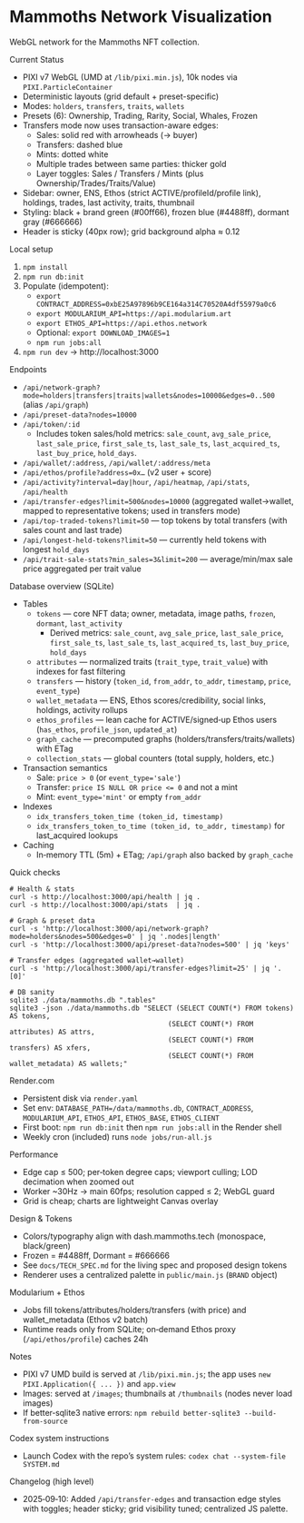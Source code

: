 Mammoths Network Visualization
=============================

WebGL network for the Mammoths NFT collection.

Current Status
- PIXI v7 WebGL (UMD at `/lib/pixi.min.js`), 10k nodes via `PIXI.ParticleContainer`
- Deterministic layouts (grid default + preset-specific)
- Modes: `holders`, `transfers`, `traits`, `wallets`
- Presets (6): Ownership, Trading, Rarity, Social, Whales, Frozen
- Transfers mode now uses transaction-aware edges:
  - Sales: solid red with arrowheads (→ buyer)
  - Transfers: dashed blue
  - Mints: dotted white
  - Multiple trades between same parties: thicker gold
  - Layer toggles: Sales / Transfers / Mints (plus Ownership/Trades/Traits/Value)
- Sidebar: owner, ENS, Ethos (strict ACTIVE/profileId/profile link), holdings, trades, last activity, traits, thumbnail
- Styling: black + brand green (#00ff66), frozen blue (#4488ff), dormant gray (#666666)
- Header is sticky (40px row); grid background alpha ≈ 0.12

Local setup
1. `npm install`
2. `npm run db:init`
3. Populate (idempotent):
   - `export CONTRACT_ADDRESS=0xbE25A97896b9CE164a314C70520A4df55979a0c6`
   - `export MODULARIUM_API=https://api.modularium.art`
   - `export ETHOS_API=https://api.ethos.network`
   - Optional: `export DOWNLOAD_IMAGES=1`
   - `npm run jobs:all`
4. `npm run dev` → http://localhost:3000

Endpoints
- `/api/network-graph?mode=holders|transfers|traits|wallets&nodes=10000&edges=0..500` (alias `/api/graph`)
- `/api/preset-data?nodes=10000`
- `/api/token/:id`
  - Includes token sales/hold metrics: `sale_count`, `avg_sale_price`, `last_sale_price`, `first_sale_ts`, `last_sale_ts`, `last_acquired_ts`, `last_buy_price`, `hold_days`.
- `/api/wallet/:address`, `/api/wallet/:address/meta`
- `/api/ethos/profile?address=0x…` (v2 user + score)
- `/api/activity?interval=day|hour`, `/api/heatmap`, `/api/stats`, `/api/health`
- `/api/transfer-edges?limit=500&nodes=10000` (aggregated wallet→wallet, mapped to representative tokens; used in transfers mode)
- `/api/top-traded-tokens?limit=50` — top tokens by total transfers (with sales count and last trade)
- `/api/longest-held-tokens?limit=50` — currently held tokens with longest `hold_days`
- `/api/trait-sale-stats?min_sales=3&limit=200` — average/min/max sale price aggregated per trait value

Database overview (SQLite)
- Tables
  - `tokens` — core NFT data; owner, metadata, image paths, `frozen`, `dormant`, `last_activity`
    - Derived metrics: `sale_count`, `avg_sale_price`, `last_sale_price`, `first_sale_ts`, `last_sale_ts`, `last_acquired_ts`, `last_buy_price`, `hold_days`
  - `attributes` — normalized traits (`trait_type`, `trait_value`) with indexes for fast filtering
  - `transfers` — history (`token_id`, `from_addr`, `to_addr`, `timestamp`, `price`, `event_type`)
  - `wallet_metadata` — ENS, Ethos scores/credibility, social links, holdings, activity rollups
  - `ethos_profiles` — lean cache for ACTIVE/signed‑up Ethos users (`has_ethos`, `profile_json`, `updated_at`)
  - `graph_cache` — precomputed graphs (holders/transfers/traits/wallets) with ETag
  - `collection_stats` — global counters (total supply, holders, etc.)
- Transaction semantics
  - Sale: `price > 0` (or `event_type='sale'`)
  - Transfer: `price IS NULL OR price <= 0` and not a mint
  - Mint: `event_type='mint'` or empty `from_addr`
- Indexes
  - `idx_transfers_token_time (token_id, timestamp)`
  - `idx_transfers_token_to_time (token_id, to_addr, timestamp)` for last_acquired lookups
- Caching
  - In‑memory TTL (5m) + ETag; `/api/graph` also backed by `graph_cache`

Quick checks
```
# Health & stats
curl -s http://localhost:3000/api/health | jq .
curl -s http://localhost:3000/api/stats  | jq .

# Graph & preset data
curl -s 'http://localhost:3000/api/network-graph?mode=holders&nodes=500&edges=0' | jq '.nodes|length'
curl -s 'http://localhost:3000/api/preset-data?nodes=500' | jq 'keys'

# Transfer edges (aggregated wallet→wallet)
curl -s 'http://localhost:3000/api/transfer-edges?limit=25' | jq '.[0]'

# DB sanity
sqlite3 ./data/mammoths.db ".tables"
sqlite3 -json ./data/mammoths.db "SELECT (SELECT COUNT(*) FROM tokens) AS tokens,
                                       (SELECT COUNT(*) FROM attributes) AS attrs,
                                       (SELECT COUNT(*) FROM transfers) AS xfers,
                                       (SELECT COUNT(*) FROM wallet_metadata) AS wallets;"
```

Render.com
- Persistent disk via `render.yaml`
- Set env: `DATABASE_PATH=/data/mammoths.db`, `CONTRACT_ADDRESS`, `MODULARIUM_API`, `ETHOS_API`, `ETHOS_BASE`, `ETHOS_CLIENT`
- First boot: `npm run db:init` then `npm run jobs:all` in the Render shell
- Weekly cron (included) runs `node jobs/run-all.js`

Performance
- Edge cap ≤ 500; per‑token degree caps; viewport culling; LOD decimation when zoomed out
- Worker ~30Hz → main 60fps; resolution capped ≤ 2; WebGL guard
- Grid is cheap; charts are lightweight Canvas overlay

Design & Tokens
- Colors/typography align with dash.mammoths.tech (monospace, black/green)
- Frozen = #4488ff, Dormant = #666666
- See `docs/TECH_SPEC.md` for the living spec and proposed design tokens
- Renderer uses a centralized palette in `public/main.js` (`BRAND` object)

Modularium + Ethos
- Jobs fill tokens/attributes/holders/transfers (with price) and wallet_metadata (Ethos v2 batch)
- Runtime reads only from SQLite; on‑demand Ethos proxy (`/api/ethos/profile`) caches 24h

Notes
- PIXI v7 UMD build is served at `/lib/pixi.min.js`; the app uses `new PIXI.Application({ ... })` and `app.view`
- Images: served at `/images`; thumbnails at `/thumbnails` (nodes never load images)
- If better‑sqlite3 native errors: `npm rebuild better-sqlite3 --build-from-source`

Codex system instructions
- Launch Codex with the repo’s system rules: `codex chat --system-file SYSTEM.md`

Changelog (high level)
- 2025‑09‑10: Added `/api/transfer-edges` and transaction edge styles with toggles; header sticky; grid visibility tuned; centralized JS palette.
